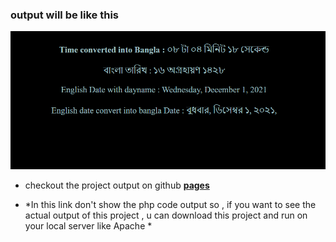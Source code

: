 ### output will be like this 

![image](/output.PNG "output")

 

- checkout the project output on github **[pages](https://sufia-iiuc03.github.io/bangla_date_and_time_php_with_js/)**

* *In this link don't show the php code output so , if you want to see the actual output of this project , u can download this project and run on your local server like Apache *
